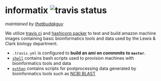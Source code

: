 # informatix ![travis status](https://travis-ci.org/WatzekDigitalInitiatives/informatix.svg)
*maintained by [thatbudakguy](https://github.com/thatbudakguy)*

We utilize [travis ci](https://travis-ci.org/) and [hashicorp packer](https://www.packer.io/) to test and build amazon machine images containing basic bioinformatics tools and data used by the Lewis & Clark biology department.

 - `.travis.yml` is configured to **build an ami on commmits to `master`**.
 - [`shell`](https://github.com/WatzekDigitalInitiatives/informatix/shell/) contains bash scripts used to provision machines with bioinformatics tools and data
 - [`python`](https://github.com/WatzekDigitalInitiatives/informatix/python/) contains scripts for postprocessing data generated by bioinformatics tools such as [NCBI BLAST](http://blast.ncbi.nlm.nih.gov/Blast.cgi)
